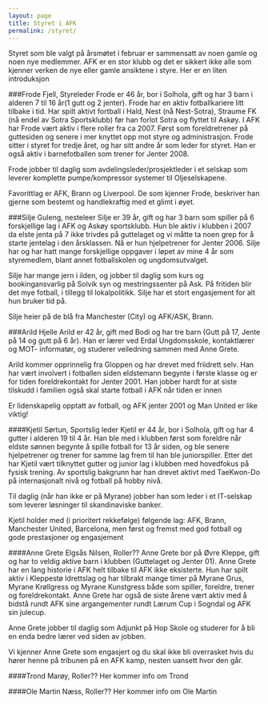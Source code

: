 ```yaml
---
layout: page
title: Styret i AFK
permalink: /styret/
---
```


Styret som ble valgt på årsmøtet i februar er sammensatt av noen gamle og noen nye medlemmer. AFK er en stor klubb og det er sikkert ikke alle som kjenner verken de nye eller gamle ansiktene i styre. Her er en liten introduksjon


###Frode Fjell, Styreleder
Frode er 46 år, bor i Solhola, gift og har 3 barn i alderen 7 til 16 år(1 gutt og 2 jenter). Frode har en aktiv fotballkariere litt tilbake i tid. Har spilt aktivt fortball i Hald, Nest (nå Nest-Sotra), Straume FK (nå endel av Sotra Sportsklubb) før han forlot Sotra og flyttet til Askøy. I AFK har Frode vært aktiv i flere roller fra ca 2007. Først som foreldretrener på guttesiden og senere i mer knyttet opp mot styre og administrasjon. Frode sitter i styret for tredje året, og har sitt andre år som leder for styret. Han er også aktiv i barnefotballen som trener for Jenter 2008.

Frode jobber til daglig som avdelingsleder/prosjektleder i et selskap som leverer komplette pumpe/kompressor systemer til Oljeselskapene.

Favorittlag er AFK, Brann og Liverpool. De som kjenner Frode, beskriver han gjerne som bestemt og handlekraftig med et glimt i øyet.


###Silje Guleng, nesteleer
Silje er 39 år, gift og har 3 barn som spiller på 6 forskjellige lag i AFK og Askøy sportsklubb. Hun ble aktiv i klubben i 2007 da elste jenta på 7 ikke trivdes på guttelaget og vi måtte ta noen grep for å starte jentelag i den årsklassen. Nå er hun hjelpetrener for Jenter 2006. Silje har og har hatt mange forskjellige oppgaver i løpet av mine 4 år som styremedlem, blant annet fotballskolen og ungdomsutvalget. 

Silje har mange jern i ilden, og jobber til daglig som kurs og bookingansvarlig på Solvik syn og mestringssenter på Ask. På fritiden blir det mye fotball, i tillegg til lokalpolitikk. Silje har et stort engasjement for alt hun bruker tid på.

Silje heier på de blå fra Manchester (City) og AFK/ASK, Brann. 


###Arild Hjelle
Arild er 42 år, gift med Bodi og har tre barn (Gutt på 17, Jente på 14 og gutt på 6 år). Han er lærer ved Erdal Ungdomsskole, kontaktlærer og MOT- informatør, og studerer veiledning sammen med Anne Grete. 

Arild kommer opprinnelig fra Gloppen og har drevet med friidrett selv. Han har vært involvert i fotballen siden eldstemann begynte i første klasse og er for tiden foreldrekontakt for Jenter 2001. Han jobber hardt for at siste tilskudd i familien også skal starte fotball i AFK når tiden er innen

Er lidenskapelig opptatt av fotball, og AFK jenter 2001 og Man United er like viktig!


####Kjetil Sørtun, Sportslig leder
Kjetil er 44 år, bor i Solhola, gift og har 4 gutter i alderen 19 til 4 år. Han ble med i klubben først som foreldre når eldste sønnen begynte å spille fotball for 13 år siden, og ble senere hjelpetrener og trener for samme lag frem til han ble juniorspiller. Etter det har Kjetil vært tilknyttet gutter og junior lag i klubben med hovedfokus på fysisk trening. Av sportslig bakgrunn har han drevet aktivt med TaeKwon-Do på internasjonalt nivå og fotball på hobby nivå. 

Til daglig (når han ikke er på Myrane) jobber han som leder i et IT-selskap som leverer løsninger til skandinaviske banker. 

Kjetil holder med (i prioritert rekkefølge) følgende lag: AFK, Brann, Manchester United, Barcelona, men først og fremst med god fotball og gode prestasjoner og engasjement

####Anne Grete Elgsås Nilsen, Roller??
Anne Grete bor på Øvre Kleppe, gift og har to veldig aktive barn i klubben (Guttelaget og Jenter 01). Anne Grete har en lang historie i AFK helt tilbake til AFK ikke eksisterte. Hun har spilt aktiv i Kleppestø Idrettslag og har tilbrakt mange timer på Myrane Grus, Myrane Krøllgress og Myrane Kunstgress både som spiller, foreldre, trener og foreldrekontakt. Anne Grete har også de siste årene vært aktiv med å bidstå rundt AFK sine argangementer rundt Lærum Cup i Sogndal og AFK sin julecup.

Anne Grete jobber til daglig som Adjunkt på Hop Skole og studerer for å bli en enda bedre lærer ved siden av jobben.

Vi kjenner Anne Grete som engasjert og du skal ikke bli overrasket hvis du hører henne på tribunen på en AFK kamp, nesten uansett hvor den går.

####Trond Marøy, Roller??
Her kommer info om Trond


####Ole Martin Næss, Roller??
Her kommer info om Ole Martin

